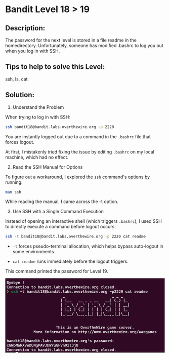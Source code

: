 # Bandit Level 18 > 19 

## Description:
The password for the next level is stored in a file readme in the homedirectory. Unfortunately, someone has modified .bashrc to log you out when you log in with SSH.

## Tips to help to solve this Level:
ssh, ls, cat

## Solution:

1. Understand the Problem

When trying to log in with SSH:

```bash
ssh bandit18@bandit.labs.overthewire.org -p 2220
```

You are instantly logged out due to a command in the `.bashrc` file that forces logout.

At first, I mistakenly tried fixing the issue by editing `.bashrc` on my local machine, which had no effect.

2. Read the SSH Manual for Options

To figure out a workaround, I explored the `ssh` command's options by running:

```bash
man ssh
```

While reading the manual, I came across the -t option.

3. Use SSH with a Single Command Execution

Instead of opening an interactive shell (which triggers `.bashrc`), I used SSH to directly execute a command before logout occurs:

```bash
ssh -t bandit18@bandit.labs.overthewire.org -p 2220 cat readme
```

- `-t` forces pseudo-terminal allocation, which helps bypass auto-logout in some environments.

- `cat readme` runs immediately before the logout triggers.

This command printed the password for Level 19.

![](images/bandit18to19.png)
